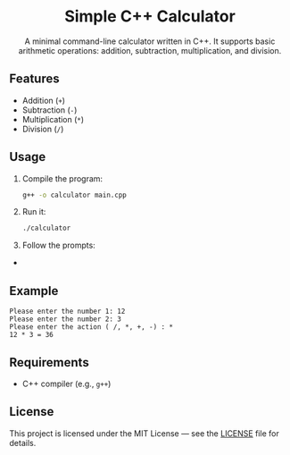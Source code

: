 <div align="center">
  <h1>Simple C++ Calculator</h1>
A minimal command-line calculator written in C++.  
It supports basic arithmetic operations: addition, subtraction, multiplication, and division.
</div>

## Features
- Addition (`+`)
- Subtraction (`-`)
- Multiplication (`*`)
- Division (`/`)
## Usage
1. Compile the program:
   ```bash
   g++ -o calculator main.cpp
2. Run it:
   ```bash
   ./calculator
3. Follow the prompts:
  -
## Example
  ```
  Please enter the number 1: 12
  Please enter the number 2: 3
  Please enter the action ( /, *, +, -) : *
  12 * 3 = 36
  ```
## Requirements
- C++ compiler (e.g., `g++`)
## License

This project is licensed under the MIT License — see the [LICENSE](./LICENSE) file for details.
